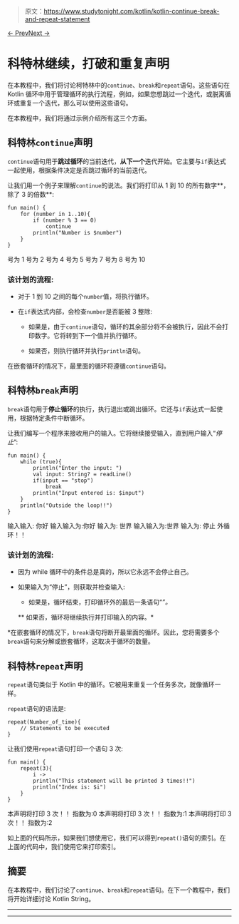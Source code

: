 > 原文：<https://www.studytonight.com/kotlin/kotlin-continue-break-and-repeat-statement>

[← Prev](/kotlin/kotlin-range "Kotlin Range")[Next →](/kotlin/kotlin-string "Kotlin String")

# 科特林继续，打破和重复声明

在本教程中，我们将讨论柯特林中的`continue`、`break`和`repeat`语句。这些语句在 Kotlin 循环中用于管理循环的执行流程，例如，如果您想跳过一个迭代，或脱离循环或重复一个迭代，那么可以使用这些语句。

在本教程中，我们将通过示例介绍所有这三个方面。

## 科特林`continue`声明

`continue`语句用于**跳过循环**的当前迭代，**从下一个**迭代开始。它主要与`if`表达式一起使用，根据条件决定是否跳过循环的当前迭代。

让我们用一个例子来理解`continue`的说法。我们将打印从 1 到 10 的所有数字**，除了 3 的倍数**:

```
fun main() {
    for (number in 1..10){
        if (number % 3 == 0)
            continue
        println("Number is $number")
    }
}
```

号为 1
号为 2
号为 4
号为 5
号为 7
号为 8
号为 10

### 该计划的流程:

*   对于 1 到 10 之间的每个`number`值，将执行循环。

*   在`if`表达式内部，会检查`number`是否能被 3 整除:

    *   如果是，由于`continue`语句，循环的其余部分将不会被执行，因此不会打印数字。它将转到下一个值并执行循环。

    *   如果否，则执行循环并执行`println`语句。

在嵌套循环的情况下，最里面的循环将遵循`continue`语句。

## 科特林`break`声明

`break`语句用于**停止循环**的执行，执行退出或跳出循环。它还与`if`表达式一起使用，根据特定条件中断循环。

让我们编写一个程序来接收用户的输入。它将继续接受输入，直到用户输入“*停止*”:

```
fun main() {
    while (true){
        println("Enter the input: ")
        val input: String? = readLine()
        if(input == "stop")
            break
        println("Input entered is: $input")
    }
    println("Outside the loop!!")
}
```

输入输入:
你好
输入输入为:你好
输入为:
世界
输入输入为:世界
输入为:
停止
外循环！！

### 该计划的流程:

*   因为 while 循环中的条件总是真的，所以它永远不会停止自己。

*   如果输入为“停止”，则获取并检查输入:

    *   如果是，循环结束，打印循环外的最后一条语句“*”。*

    **   如果否，循环将继续执行并打印输入的内容。* 

 *在嵌套循环的情况下，`break`语句将断开最里面的循环。因此，您将需要多个`break`语句来分解或嵌套循环，这取决于循环的数量。

## 科特林`repeat`声明

`repeat`语句类似于 Kotlin 中的循环。它被用来重复一个任务多次，就像循环一样。

`repeat`语句的语法是:

```
repeat(Number_of_time){
    // Statements to be executed
}
```

让我们使用`repeat`语句打印一个语句 3 次:

```
fun main() {
    repeat(3){
        i ->
        println("This statement will be printed 3 times!!")
        println("Index is: $i")
    }
}
```

本声明将打印 3 次！！
指数为:0
本声明将打印 3 次！！
指数为:1
本声明将打印 3 次！！
指数为:2

如上面的代码所示，如果我们想使用它，我们可以得到`repeat()`语句的索引。在上面的代码中，我们使用它来打印索引。

## 摘要

在本教程中，我们讨论了`continue`、`break`和`repeat`语句。在下一个教程中，我们将开始详细讨论 Kotlin String。

* * *

* * **